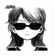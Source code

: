 <div style="display: flex; align-items: left;">
  <img src="banner.png" alt="Banner Image" width="150" style="border-radius: 10%; margin-right: 20px;"/>
